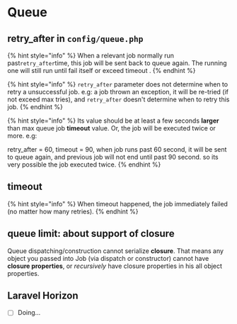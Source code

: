 # Queue

## retry\_after in `config/queue.php`

{% hint style="info" %}
When a relevant job normally run past`retry_after`time, this job will be sent back to queue again. The running one will still run until fail itself or exceed timeout .
{% endhint %}

{% hint style="info" %}
`retry_after` parameter does not determine when to retry a unsuccessful job. e.g: a job thrown an exception, it will be re-tried \(if not exceed max tries\), and `retry_after` doesn't determine when to retry this job. 
{% endhint %}

{% hint style="info" %}
Its value should be at least a few seconds **larger** than max queue job **timeout** value. Or, the job will be executed twice or more. e.g: 

retry\_after = 60, timeout = 90, when job runs past 60 second, it will be sent to queue again, and previous job will not end until past 90 second. so its very possible the job executed twice.
{% endhint %}

## timeout

{% hint style="info" %}
When timeout happened, the job immediately failed \(no matter how many retries\).
{% endhint %}

## queue limit: about support of closure

Queue dispatching/construction cannot serialize **closure**. That means any object you passed into Job \(via dispatch or constructor\) cannot have **closure properties**, or _recursively_ have closure properties in his all object properties.

## Laravel Horizon

* [ ] Doing...

